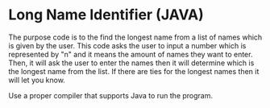 # Long Name Identifier (JAVA)
The purpose code is to the find the longest name from a list of names which is given by the user. This code asks the user to input a number which is represented by "n" and it means the amount of names they want to enter. Then, it will ask the user to enter the names then it will determine which is the longest name from the list. If there are ties for the longest names then it will let you know.


Use a proper compiler that supports Java to run the program.
